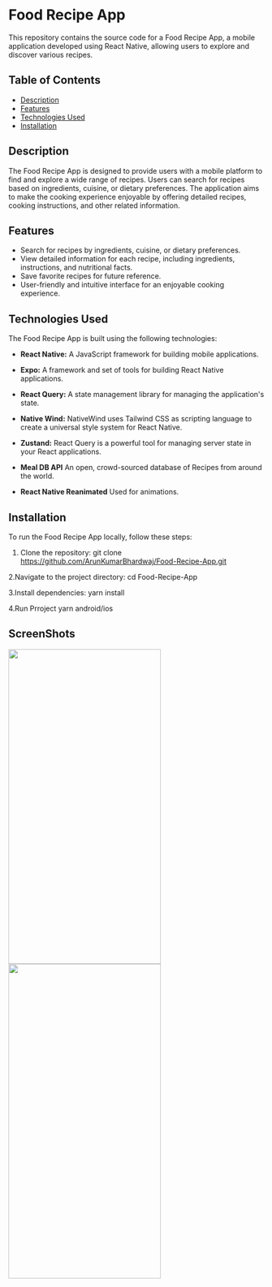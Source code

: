 # Food Recipe App

This repository contains the source code for a Food Recipe App, a mobile application developed using React Native, allowing users to explore and discover various recipes.

## Table of Contents

- [Description](#description)
- [Features](#features)
- [Technologies Used](#technologies-used)
- [Installation](#installation)

## Description

The Food Recipe App is designed to provide users with a mobile platform to find and explore a wide range of recipes. Users can search for recipes based on ingredients, cuisine, or dietary preferences. The application aims to make the cooking experience enjoyable by offering detailed recipes, cooking instructions, and other related information.

## Features

- Search for recipes by ingredients, cuisine, or dietary preferences.
- View detailed information for each recipe, including ingredients, instructions, and nutritional facts.
- Save favorite recipes for future reference.
- User-friendly and intuitive interface for an enjoyable cooking experience.

## Technologies Used

The Food Recipe App is built using the following technologies:

- **React Native:** A JavaScript framework for building mobile applications.

- **Expo:** A framework and set of tools for building React Native applications.

- **React Query:** A state management library for managing the application's state.

- **Native Wind:** NativeWind uses Tailwind CSS as scripting language to create a universal style system for React Native.

- **Zustand:** React Query is a powerful tool for managing server state in your React applications.

- **Meal DB API** An open, crowd-sourced database of Recipes from around the world.

- **React Native Reanimated** Used for animations.


## Installation

To run the Food Recipe App locally, follow these steps:

1. Clone the repository:
   git clone https://github.com/ArunKumarBhardwaj/Food-Recipe-App.git

2.Navigate to the project directory:
   cd Food-Recipe-App

3.Install dependencies:
   yarn install

4.Run Prroject
   yarn android/ios


## ScreenShots
<img src="https://github.com/ArunKumarBhardwaj/Food-Recipe-App/assets/71225976/22a0ebd1-b803-4e5a-9466-e1d235cdc9aa" width="300" height="620">


<img src="https://github.com/ArunKumarBhardwaj/Food-Recipe-App/assets/71225976/d4583863-1503-47e2-a903-832229183147" width="300" height="620">




